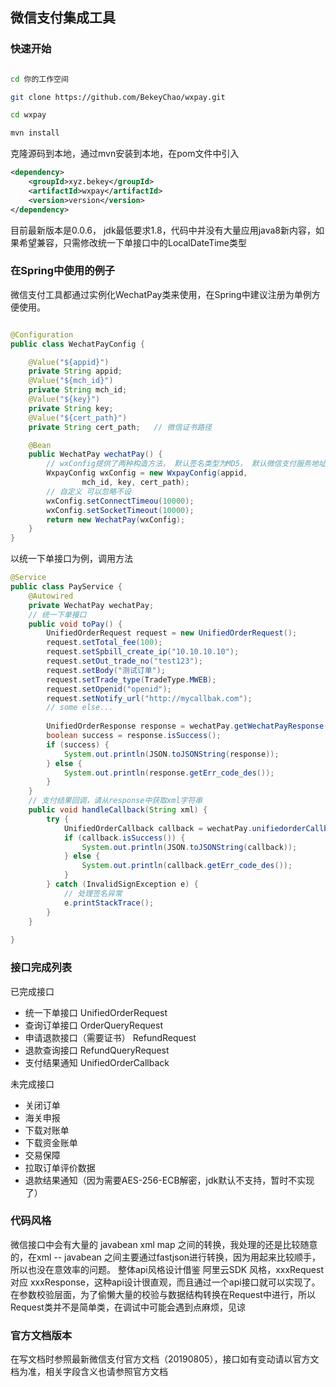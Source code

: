 ## 微信支付集成工具
### 快速开始

```bash

cd 你的工作空间

git clone https://github.com/BekeyChao/wxpay.git

cd wxpay

mvn install

```

克隆源码到本地，通过mvn安装到本地，在pom文件中引入
```xml
<dependency>
    <groupId>xyz.bekey</groupId>
    <artifactId>wxpay</artifactId>
    <version>version</version>
</dependency>
```
目前最新版本是0.0.6， jdk最低要求1.8，代码中并没有大量应用java8新内容，如果希望兼容，只需修改统一下单接口中的LocalDateTime类型

### 在Spring中使用的例子
微信支付工具都通过实例化WechatPay类来使用，在Spring中建议注册为单例方便使用。
```java

@Configuration
public class WechatPayConfig {

    @Value("${appid}")
    private String appid;
    @Value("${mch_id}")
    private String mch_id; 
    @Value("${key}")
    private String key; 
    @Value("${cert_path}")
    private String cert_path;   // 微信证书路径

    @Bean
    public WechatPay wechatPay() {
        // wxConfig提供了两种构造方法， 默认签名类型为MD5， 默认微信支付服务地址取自官方文档
        WxpayConfig wxConfig = new WxpayConfig(appid,
                mch_id, key, cert_path);
        // 自定义 可以忽略不设
        wxConfig.setConnectTimeou(10000);
        wxConfig.setSocketTimeout(10000);
        return new WechatPay(wxConfig);
    }
}
```
以统一下单接口为例，调用方法
```java
@Service
public class PayService {
    @Autowired
    private WechatPay wechatPay;
    // 统一下单接口
    public void toPay() {
        UnifiedOrderRequest request = new UnifiedOrderRequest();
        request.setTotal_fee(100);
        request.setSpbill_create_ip("10.10.10.10");
        request.setOut_trade_no("test123");
        request.setBody("测试订单");
        request.setTrade_type(TradeType.MWEB);
        request.setOpenid("openid");
        request.setNotify_url("http://mycallbak.com");
        // some else...
                
        UnifiedOrderResponse response = wechatPay.getWechatPayResponse(request);
        boolean success = response.isSuccess();
        if (success) {
            System.out.println(JSON.toJSONString(response)); 
        } else {
            System.out.println(response.getErr_code_des()); 
        }
    }
    // 支付结果回调，请从response中获取xml字符串
    public void handleCallback(String xml) { 
        try {
            UnifiedOrderCallback callback = wechatPay.unifiedorderCallback(xml);
            if (callback.isSuccess()) {
                System.out.println(JSON.toJSONString(callback));
            } else {
                System.out.println(callback.getErr_code_des());
            }
        } catch (InvalidSignException e) {
            // 处理签名异常
            e.printStackTrace();
        }        
    }
    
}
```
### 接口完成列表
已完成接口
* 统一下单接口 UnifiedOrderRequest
* 查询订单接口 OrderQueryRequest
* 申请退款接口（需要证书） RefundRequest
* 退款查询接口 RefundQueryRequest
* 支付结果通知 UnifiedOrderCallback
  

未完成接口
* 关闭订单
* 海关申报
* 下载对账单
* 下载资金账单
* 交易保障
* 拉取订单评价数据
* 退款结果通知（因为需要AES-256-ECB解密，jdk默认不支持，暂时不实现了）

### 代码风格
微信接口中会有大量的 javabean  xml  map 之间的转换，我处理的还是比较随意的，在xml -- javabean 之间主要通过fastjson进行转换，因为用起来比较顺手，所以也没在意效率的问题。
整体api风格设计借鉴 阿里云SDK 风格，xxxRequest 对应 xxxResponse，这种api设计很直观，而且通过一个api接口就可以实现了。
在参数校验层面，为了偷懒大量的校验与数据结构转换在Request中进行，所以Request类并不是简单类，在调试中可能会遇到点麻烦，见谅

### 官方文档版本
在写文档时参照最新微信支付官方文档（20190805），接口如有变动请以官方文档为准，相关字段含义也请参照官方文档



